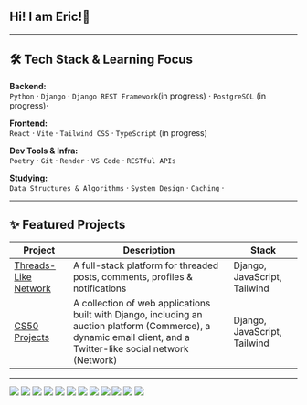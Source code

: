 ## Hi! I am Eric!👋

---
## 🛠️ Tech Stack & Learning Focus

**Backend:**  
`Python` · `Django` · `Django REST Framework`(in progress) · `PostgreSQL` (in progress)·

**Frontend:**  
`React` · `Vite` · `Tailwind CSS` · `TypeScript` (in progress)

**Dev Tools & Infra:**  
`Poetry` · `Git` · `Render` · `VS Code` · `RESTful APIs`  

**Studying:**  
`Data Structures & Algorithms` · `System Design` · `Caching` · 

---
## ✨ Featured Projects

| Project | Description | Stack |
|--------|-------------|-------|
| [Threads-Like Network](https://github.com/你的帳號/Threads-like-Network) | A full-stack platform for threaded posts, comments, profiles & notifications | Django, JavaScript, Tailwind |
| [CS50 Projects](https://github.com/Skyrover1014/CS50-s-web-2020.git) | A collection of web applications built with Django, including an auction platform (Commerce), a dynamic email client, and a Twitter-like social network (Network) | Django, JavaScript, Tailwind |

---
<p>
  <img src="https://img.shields.io/badge/Python-3776AB?style=for-the-badge&logo=python&logoColor=white"/>
  <img src="https://img.shields.io/badge/Django-092E20?style=for-the-badge&logo=django&logoColor=white"/>
  <img src="https://img.shields.io/badge/TypeScript-3178C6?style=for-the-badge&logo=typescript&logoColor=white"/>
  <img src="https://img.shields.io/badge/JavaScript-F7DF1E?style=for-the-badge&logo=javascript&logoColor=black"/>
  <img src="https://img.shields.io/badge/React-20232A?style=for-the-badge&logo=react&logoColor=61DAFB"/>
  <img src="https://img.shields.io/badge/Tailwind_CSS-38B2AC?style=for-the-badge&logo=tailwind-css&logoColor=white"/>
  <img src="https://img.shields.io/badge/Vite-646CFF?style=for-the-badge&logo=vite&logoColor=white"/>
  <img src="https://img.shields.io/badge/Firebase-FFCA28?style=for-the-badge&logo=firebase&logoColor=black"/>
  <img src="https://img.shields.io/badge/GitHub-181717?style=for-the-badge&logo=github&logoColor=white"/>
  <img src="https://img.shields.io/badge/Azure_DB-0078D4?style=for-the-badge&logo=microsoft-azure&logoColor=white"/>
  <img src="https://img.shields.io/badge/VS%20Code-007ACC?style=for-the-badge&logo=visual-studio-code&logoColor=white"/>
  <img src="https://img.shields.io/badge/ChatGPT-25C2A0?style=for-the-badge&logo=openai&logoColor=white"/>
</p>


<!--
**Skyrover1014/Skyrover1014** is a ✨ _special_ ✨ repository because its `README.md` (this file) appears on your GitHub profile.

Here are some ideas to get you started:

- 🔭 I’m currently working on ...
- 🌱 I’m currently learning ...
- 👯 I’m looking to collaborate on ...
- 🤔 I’m looking for help with ...
- 💬 Ask me about ...
- 📫 How to reach me: ...
- 😄 Pronouns: ...
- ⚡ Fun fact: ...
-->
